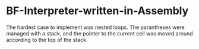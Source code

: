 # BF-Interpreter-written-in-Assembly
The hardest case to implement was nested loops. The parantheses were managed with a stack, and the pointer to the current cell was moved around according to the top of the stack.
